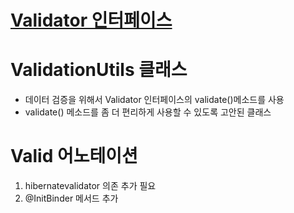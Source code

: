 # [Validator 인터페이스](https://www.youtube.com/watch?v=h0yhYSjA9JI&list=PLPvokKzUkaLeiLUDKpqRdP8jtLU8lLKgR&index=15)


# ValidationUtils 클래스
* 데이터 검증을 위해서 Validator 인터페이스의 validate()메소드를 사용
* validate() 메소드를 좀 더 편리하게 사용할 수 있도록 고안된 클래스


# Valid 어노테이션
1. hibernatevalidator 의존 추가 필요
2. @InitBinder 메서드 추가 
